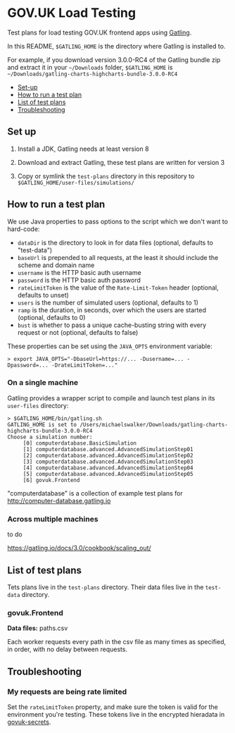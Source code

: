GOV.UK Load Testing
===================

Test plans for load testing GOV.UK frontend apps using [Gatling](https://gatling.io/).

In this README, `$GATLING_HOME` is the directory where Gatling is installed to.

For example, if you download version 3.0.0-RC4 of the Gatling bundle zip and extract it in your `~/Downloads` folder, `$GATLING_HOME` is `~/Downloads/gatling-charts-highcharts-bundle-3.0.0-RC4`

- [Set-up](#set-up)
- [How to run a test plan](#how-to-run-a-test-plan)
- [List of test plans](#list-of-test-plans)
- [Troubleshooting](#troubleshooting)


Set up
------

1. Install a JDK, Gatling needs at least version 8

2. Download and extract Gatling, these test plans are written for version 3

4. Copy or symlink the `test-plans` directory in this repository to `$GATLING_HOME/user-files/simulations/`


How to run a test plan
----------------------

We use Java properties to pass options to the script which we don't want to hard-code:

- `dataDir` is the directory to look in for data files (optional, defaults to "test-data")
- `baseUrl` is prepended to all requests, at the least it should include the scheme and domain name
- `username` is the HTTP basic auth username
- `password` is the HTTP basic auth password
- `rateLimitToken` is the value of the `Rate-Limit-Token` header (optional, defaults to unset)
- `users` is the number of simulated users (optional, defaults to 1)
- `ramp` is the duration, in seconds,  over which the users are started (optional, defaults to 0)
- `bust` is whether to pass a unique cache-busting string with every request or not (optional, defaults to false)

These properties can be set using the `JAVA_OPTS` environment variable:

```
> export JAVA_OPTS="-DbaseUrl=https://... -Dusername=... -Dpassword=... -DrateLimitToken=..."
```

###  On a single machine

Gatling provides a wrapper script to compile and launch test plans in its `user-files` directory:

```
> $GATLING_HOME/bin/gatling.sh
GATLING_HOME is set to /Users/michaelswalker/Downloads/gatling-charts-highcharts-bundle-3.0.0-RC4
Choose a simulation number:
     [0] computerdatabase.BasicSimulation
     [1] computerdatabase.advanced.AdvancedSimulationStep01
     [2] computerdatabase.advanced.AdvancedSimulationStep02
     [3] computerdatabase.advanced.AdvancedSimulationStep03
     [4] computerdatabase.advanced.AdvancedSimulationStep04
     [5] computerdatabase.advanced.AdvancedSimulationStep05
     [6] govuk.Frontend
```

"computerdatabase" is a collection of example test plans for http://computer-database.gatling.io


### Across multiple machines

to do

https://gatling.io/docs/3.0/cookbook/scaling_out/


List of test plans
------------------

Tets plans live in the `test-plans` directory.  Their data files live in the `test-data` directory.

### govuk.Frontend

**Data files:** paths.csv

Each worker requests every path in the csv file as many times as specified, in order, with no delay between requests.


Troubleshooting
---------------

### My requests are being rate limited

Set the `rateLimitToken` property, and make sure the token is valid for the environment you're testing.  These tokens live in the encrypted hieradata in [govuk-secrets](https://github.com/alphagov/govuk-secrets).
